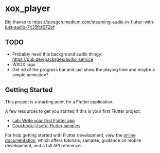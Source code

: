 # xox_player


Big thanks to 
https://suragch.medium.com/steaming-audio-in-flutter-with-just-audio-7435fcf672bf


## TODO

- Probably need this background audio thingy: https://pub.dev/packages/audio_service
- WXOX logo
- Get rid of the progress bar and just show the playing time and maybe
  a simple animation?




## Getting Started

This project is a starting point for a Flutter application.

A few resources to get you started if this is your first Flutter project:

- [Lab: Write your first Flutter app](https://docs.flutter.dev/get-started/codelab)
- [Cookbook: Useful Flutter samples](https://docs.flutter.dev/cookbook)

For help getting started with Flutter development, view the
[online documentation](https://docs.flutter.dev/), which offers tutorials,
samples, guidance on mobile development, and a full API reference.
